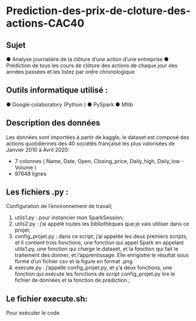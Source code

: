 # Prediction-des-prix-de-cloture-des-actions-CAC40

## Sujet
● Analyse journalière de la clôture d’une action d’une entreprise
● Prédiction de tous les cours de clôture des actions de chaque jour des années passées et les listez par ordre chronologique

## Outils informatique utilisé :
● Google colaboratory (Python )
● PySpark
● Mllib

## Description des données
Les données sont importées à partir de kaggle, le dataset est composé des actions quotidiennes des 
40 sociétés française les plus valorisées de Janvier 2010 à Avril 2020:
- 7 colonnes ( Name, Date, Open, Closing_price, Daily_high, Daily_low - Volume )
- 97648 lignes

## Les fichiers .py  :

Configuration de l’environnement de travail;
1. utils1.py : pour instancier mon SparkSession;
2. utils2.py : j’ai appelé toutes les bibliothèques que je vais utiliser
dans ce projet;
3. config_projet.py : dans ce script, j’ai appelée les deux premiers
scripts, et il contient trois fonctions, une fonction qui appel
Spark en appelant utils1.py, une fonction qui charge le dataset, et
la fonction qui fait le traitement des donner, et l’apprentissage.
Elle enrigistre le résultat sous forme d’un fichier csv et la figure
en format .png
4. execute.py : j’appelle config_projet.py, et y’a deux fonctions,
une fonction qui exécute les fonctions de script config_projet.py
lire le fichier de données et la fonction de prédiction ; 

## Le fichier execute.sh:
Pour exécuter le code
